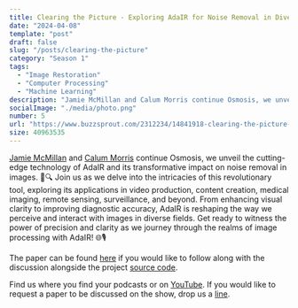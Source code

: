 ```yaml
---
title: Clearing the Picture - Exploring AdaIR for Noise Removal in Diverse Applications
date: "2024-04-08"
template: "post"
draft: false
slug: "/posts/clearing-the-picture"
category: "Season 1"
tags:
  - "Image Restoration"
  - "Computer Processing"
  - "Machine Learning"
description: "Jamie McMillan and Calum Morris continue Osmosis, we unveil the cutting-edge technology of AdaIR and its transformative impact on noise removal in images."
socialImage: "./media/photo.png"
number: 5
url: "https://www.buzzsprout.com/2312234/14841918-clearing-the-picture-exploring-adair-for-noise-removal-in-diverse-applications.mp3"
size: 40963535
---
```


[Jamie McMillan](https://www.linkedin.com/in/jamie-mcmillan-metrology/) and [Calum Morris](https://www.linkedin.com/in/calum-morris-7015a028b/) continue Osmosis, we unveil the cutting-edge technology of AdaIR and its transformative impact on noise removal in images. 📸🔍 Join us as we delve into the intricacies of this revolutionary tool, exploring its applications in video production, content creation, medical imaging, remote sensing, surveillance, and beyond. From enhancing visual clarity to improving diagnostic accuracy, AdaIR is reshaping the way we perceive and interact with images in diverse fields. Get ready to witness the power of precision and clarity as we journey through the realms of image processing with AdaIR! 🌐🎙️

The paper can be found [here](https://arxiv.org/abs/2403.14614) if you would like to follow along with the discussion alongside the project [source code](https://github.com/c-yn/AdaIR).

Find us where you find your podcasts or on [YouTube](https://www.youtube.com/@Osmosiscast). If you would like to request a paper to be discussed on the show, drop us a [line](mailto:osmosiscast@gmail.com?subject=Osmosis%20Cast%20|%20Episode%20Suggestion).

